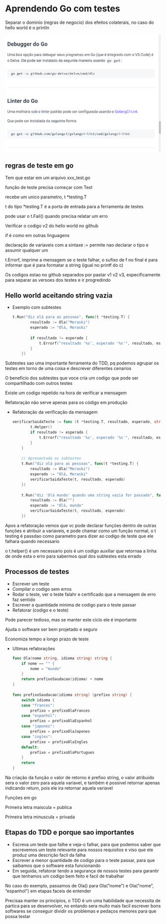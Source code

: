 # Aprendendo Go com testes

Separar o dominio (regras de negocio) dos efeitos colaterais, no caso do hello world é o println

![Untitled](imagens/Untitled.png)

## regras de teste em go

Tem que estar em um arquivo xxx_test.go

função de teste precisa começar com Test

recebe um unico parametro, t *testing.T

t do tipo *testing.T é a porta de entrada para a ferramenta de testes

pode usar o t.Fail() quando precisa relatar um erro

Verificar o codigo v2 do hello world no github

if é como em outras linguagens

declaração de variaveis com a sintaxe := permite nao declarar o tipo e assumir qualquer um

t.Errorf, imprime a mensagem se o teste falhar, o sufixo de f no final é para informar que é para formatar a string (igual no printf do c)

Os codigos estao no github separados por pastar v1 v2 v3, especificamente para separar as versoes dos testes e ir progredindo

## Hello world aceitando string vazia

- Exemplo com subtestes
    
    ```go
    t.Run("diz olá para as pessoas", func(t *testing.T) {
    		resultado := Ola("Moraski")
    		esperado := "Olá, Moraski"
    
    		if resultado != esperado {
    			t.Errorf("resultado '%s', esperado '%s'", resultado, esperado)
    		}
    	})
    ```
    

Subtestes sao uma importante ferramenta do TDD, pq podemos agrupar os testes em torno de uma coisa e descrever diferentes cenarios

O beneficio dos subtestes que voce cria um codigo que pode ser compartilhado com outros testes

Existe um codigo repetido na hora de verificar a mensagem

Refatoração não serve apenas para os código em produção

- Refatoração da verificação da mensagem
    
    ```go
    verificarSaidaTeste := func (t *testing.T, resultado, esperado, string) {
    		t.Helper()
    		if resultado != esperado {
    			t.Errorf("resultado '%s', esperado '%s'", resultado, esperado)
    		}
    	}
    
    	// Apresentado os subtestes
    	t.Run("diz olá para as pessoas", func(t *testing.T) {
    		resultado := Ola("Moraski")
    		esperado := "Olá, Moraski"
    		verificarSaidaTeste(t, resultado, esperado)
    	})
    
    	t.Run("diz 'Olá mundo' quando uma string vazia for passada", func(t *testing.T) {
    		resultado := Ola("")
    		esperado := "Olá, mundo"
    		verificarSaidaTeste(t, resultado, esperado)
    	})
    ```
    

Apos a refatoração vemos que vc pode declarar funções dentro de outras funções e atribuir a variaveis, e pode chamar como um função normal, o t testing é passdao como parametro para dizer ao codigo de teste que ele falhara quando necessario

o t.helper() é um necessario pois é um codigo auxiliar que retornaa a linha de onde esta o erro para sabermos qual dos subtestes esta errado

## Processos de testes

- Escrever um teste
- Compilar o codigo sem erros
- Rodar o teste, ver o teste falahr e certificado que a mensagem de erro faz sentido
- Escrever a quantidade minima de codigo para o teste passar
- Refatorar (codigo e o teste)

Pode parecer tedioso, mas se manter este ciclo ele é importante

Ajuda o software ser bem projetado e seguro

Economiza tempo a longo prazo de teste

- Ultimas refatorações
    
    ```go
    func Ola(nome string, idioma string) string {
    	if nome == "" {
    		nome = "mundo"
    	}
    	return prefixoSaudacao(idioma) + nome
    }
    
    func prefixoSaudacao(idioma string) (prefixo string) {
    	switch idioma {
    	case "frances":
    		prefixo = prefixoOlaFrances
    	case "espanhol":
    		prefixo = prefixoOlaEspanhol
    	case "japones":
    		prefixo = prefixoOlaJapones
    	case "ingles":
    		prefixo = prefixoOlaIngles
    	default:
    		prefixo = prefixoOlaPortugues
    	}
    	return
    }
    ```
    

Na criação da função o valor de retorno é prefixo string, o valor atribuido sera o valor zero para aquela variavel, e também é possivel retornar apenas indicando return, pois ele ira retornar aquela variavel

Funções em go

Primeira letra maiscula = publica 

Primeira letra minuscula = privada

## Etapas do TDD e porque sao importantes

- Escreva um teste que falhe e veja-o falhar, para que podemos saber que escrevemos um teste relevante para nossos requisitos e viso que ele produz uma descrição facil da falha
- Escrever a menor quantidade de codigo para o teste passar, para que saibamos que o software esta funcionando
- Em seguida, refatorar tendo a segurança de nossos testes  para garantir que tenhamos um codigo bem feito e facil de trabalhar

No caso do exemplo, passamos de Ola() para Ola(”nome”) e Ola(”nome”, “espanhol”) em etapas faceis de entender

Precisaa manter os principios, o TDD é um uma habilidade que necessita de partica para se desenvolver, no entando sera muito mais facil escrever bons softwares se conseguir dividir os problemas e pedaços menores para que possa testar